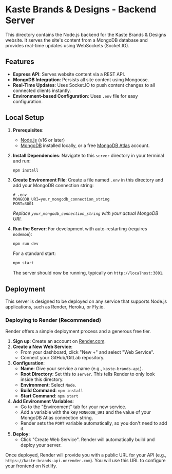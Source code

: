 # Kaste Brands & Designs - Backend Server

This directory contains the Node.js backend for the Kaste Brands & Designs website. It serves the site's content from a MongoDB database and provides real-time updates using WebSockets (Socket.IO).

## Features

-   **Express API**: Serves website content via a REST API.
-   **MongoDB Integration**: Persists all site content using Mongoose.
-   **Real-Time Updates**: Uses Socket.IO to push content changes to all connected clients instantly.
-   **Environment-based Configuration**: Uses `.env` file for easy configuration.

## Local Setup

1.  **Prerequisites**:
    *   [Node.js](https://nodejs.org/) (v16 or later)
    *   [MongoDB](https://www.mongodb.com/try/download/community) installed locally, or a free [MongoDB Atlas](https://www.mongodb.com/cloud/atlas/register) account.

2.  **Install Dependencies**:
    Navigate to this `server` directory in your terminal and run:
    ```bash
    npm install
    ```

3.  **Create Environment File**:
    Create a file named `.env` in this directory and add your MongoDB connection string:
    ```
    # .env
    MONGODB_URI=your_mongodb_connection_string
    PORT=3001
    ```
    *Replace `your_mongodb_connection_string` with your actual MongoDB URI.*

4.  **Run the Server**:
    For development with auto-restarting (requires `nodemon`):
    ```bash
    npm run dev
    ```
    For a standard start:
    ```bash
    npm start
    ```
    The server should now be running, typically on `http://localhost:3001`.

## Deployment

This server is designed to be deployed on any service that supports Node.js applications, such as Render, Heroku, or Fly.io.

### Deploying to Render (Recommended)

Render offers a simple deployment process and a generous free tier.

1.  **Sign up**: Create an account on [Render.com](https://render.com/).
2.  **Create a New Web Service**:
    *   From your dashboard, click "New +" and select "Web Service".
    *   Connect your GitHub/GitLab repository.
3.  **Configuration**:
    *   **Name**: Give your service a name (e.g., `kaste-brands-api`).
    *   **Root Directory**: Set this to `server`. This tells Render to only look inside this directory.
    *   **Environment**: Select `Node`.
    *   **Build Command**: `npm install`
    *   **Start Command**: `npm start`
4.  **Add Environment Variables**:
    *   Go to the "Environment" tab for your new service.
    *   Add a variable with the key `MONGODB_URI` and the value of your MongoDB Atlas connection string.
    *   Render sets the `PORT` variable automatically, so you don't need to add it.
5.  **Deploy**:
    *   Click "Create Web Service". Render will automatically build and deploy your server.

Once deployed, Render will provide you with a public URL for your API (e.g., `https://kaste-brands-api.onrender.com`). You will use this URL to configure your frontend on Netlify.
